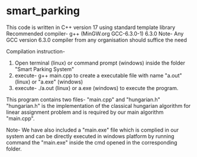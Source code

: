 # smart_parking
This code is written in C++ version 17 using standard template library
Recommended compiler-   g++ (MinGW.org GCC-6.3.0-1) 6.3.0
Note- Any GCC version 6.3.0 compiler from any organisation should suffice the need

Compilation instruction-
1. Open terminal (linux) or command prompt (windows) inside the folder "Smart Parking System"
2. execute-
	g++ main.cpp
    to create a executable file with name "a.out" (linux) or "a.exe" (windows)
3. execute-
	./a.out (linux)
	    or
	a.exe (windows)
    to execute the program.	

This program contains two files- "main.cpp" and "hungarian.h"
"hungarian.h" is the implementation of the classical hungarian algorithm for linear assignment problem and is required by our main algorithm "main.cpp".

Note- We have also included a "main.exe" file which is complied in our system and can be directly executed in windows platform by running command the "main.exe" inside the cmd opened in the corresponding folder.
